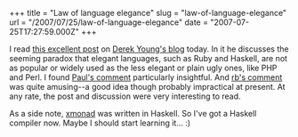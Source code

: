 +++
title = "Law of language elegance"
slug = "law-of-language-elegance"
url = "/2007/07/25/law-of-language-elegance"
date = "2007-07-25T17:27:59.000Z"
+++

I read <a href="http://dmy999.com/article/23/the-curse-of-the-elegant-languages">this excellent post</a> on <a href="http://dmy999.com/">Derek Young's blog</a> today. In it he discusses the seeming paradox that elegant languages, such as Ruby and Haskell, are not as popular or widely used as the less elegant or plain ugly ones, like PHP and Perl. I found <a href="http://dmy999.com/article/23/the-curse-of-the-elegant-languages#c000041">Paul's comment</a> particularly insightful. And <a href="http://dmy999.com/article/23/the-curse-of-the-elegant-languages#c000039">rb's comment</a> was quite amusing--a good idea though probably impractical at present. At any rate, the post and discussion were very interesting to read.

As a side note, <a href="/2007/07/16/xmonad-the-mouseless-window-manager/">xmonad</a> was written in Haskell. So I've got a Haskell compiler now. Maybe I should start learning it... :)